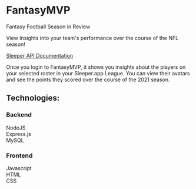 # FantasyMVP 
Fantasy Football Season in Review

View Insights into your team's performance over the course of the NFL season!

[Sleeper API Documentation](https://docs.sleeper.app)


Once you login to FantasyMVP, it shows you insights about the players on your selected roster in your Sleeper.app League. You can view their avatars and see the points they scored over the course of the 2021 season.

## Technologies:  
### Backend  
NodeJS  
Express.js  
MySQL
### Frontend
Javascript  
HTML  
CSS

